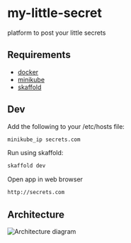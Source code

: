# my-little-secret
platform to post your little secrets

## Requirements

- [docker](https://docs.docker.com/desktop/)
- [minikube](https://minikube.sigs.k8s.io/docs/start/)
- [skaffold](https://skaffold.dev/docs/install/)

## Dev

Add the following to your /etc/hosts file:
```sh
minikube_ip secrets.com
```

Run using skaffold:
```bash
skaffold dev
```

Open app in web browser
```bash
http://secrets.com
```

## Architecture
![Architecture diagram](https://user-images.githubusercontent.com/20388583/120859194-dd415000-c551-11eb-9c1d-428e27467778.png)
